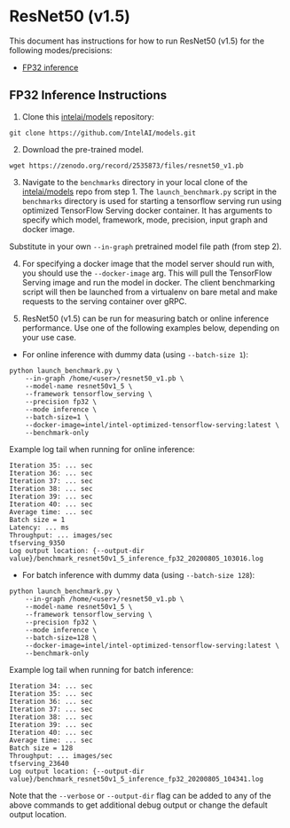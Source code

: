 # ResNet50 (v1.5)

This document has instructions for how to run ResNet50 (v1.5) for the
following modes/precisions:
* [FP32 inference](#fp32-inference-instructions)

## FP32 Inference Instructions

1. Clone this [intelai/models](https://github.com/IntelAI/models)
repository:

```
git clone https://github.com/IntelAI/models.git
```

2. Download the pre-trained model.
```
wget https://zenodo.org/record/2535873/files/resnet50_v1.pb
```

3. Navigate to the `benchmarks` directory in your local clone of
the [intelai/models](https://github.com/IntelAI/models) repo from step 1.
The `launch_benchmark.py` script in the `benchmarks` directory is
used for starting a tensorflow serving run using optimized TensorFlow Serving docker
container. It has arguments to specify which model, framework, mode,
precision, input graph and docker image.

Substitute in your own `--in-graph` pretrained model file path (from step 2).

4. For specifying a docker image that the model server should run with, you should use the `--docker-image` arg. This will pull the TensorFlow Serving image and run the model in docker. The client benchmarking script will then be launched from a virtualenv on bare metal and make requests to the serving container over gRPC.

5. ResNet50 (v1.5) can be run for measuring batch or online inference performance. Use one of the following examples below,
depending on your use case.

* For online inference with dummy data (using `--batch-size 1`):

```
python launch_benchmark.py \
    --in-graph /home/<user>/resnet50_v1.pb \
    --model-name resnet50v1_5 \
    --framework tensorflow_serving \
    --precision fp32 \
    --mode inference \
    --batch-size=1 \
    --docker-image=intel/intel-optimized-tensorflow-serving:latest \
    --benchmark-only
```
Example log tail when running for online inference:
```
Iteration 35: ... sec
Iteration 36: ... sec
Iteration 37: ... sec
Iteration 38: ... sec
Iteration 39: ... sec
Iteration 40: ... sec
Average time: ... sec
Batch size = 1
Latency: ... ms
Throughput: ... images/sec
tfserving_9350
Log output location: {--output-dir value}/benchmark_resnet50v1_5_inference_fp32_20200805_103016.log
```

* For batch inference with dummy data (using `--batch-size 128`):

```
python launch_benchmark.py \
    --in-graph /home/<user>/resnet50_v1.pb \
    --model-name resnet50v1_5 \
    --framework tensorflow_serving \
    --precision fp32 \
    --mode inference \
    --batch-size=128 \
    --docker-image=intel/intel-optimized-tensorflow-serving:latest \
    --benchmark-only
```
Example log tail when running for batch inference:
```
Iteration 34: ... sec
Iteration 35: ... sec
Iteration 36: ... sec
Iteration 37: ... sec
Iteration 38: ... sec
Iteration 39: ... sec
Iteration 40: ... sec
Average time: ... sec
Batch size = 128
Throughput: ... images/sec
tfserving_23640
Log output location: {--output-dir value}/benchmark_resnet50v1_5_inference_fp32_20200805_104341.log
```

Note that the `--verbose` or `--output-dir` flag can be added to any of the above commands
to get additional debug output or change the default output location.
